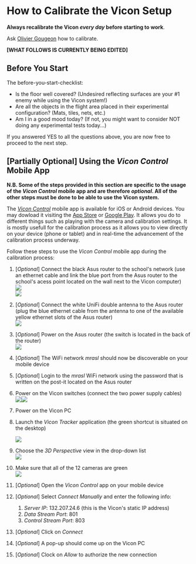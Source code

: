 # How to Calibrate the Vicon Setup

**Always recalibrate the Vicon **_**every day**_** before starting to work**.

Ask [Olivier Gougeon](mailto:olivier.gougeon@polymtl.ca) how to calibrate.

**\[WHAT FOLLOWS IS CURRENTLY BEING EDITED\]**

## Before You Start

The before-you-start-checklist:

* Is the floor well covered? \(Undesired reflecting surfaces are your \#1 enemy while using the Vicon system!\)
* Are all the objects in the flight area placed in their experimental configuration? \(Mats, tiles, nets, etc.\)
* Am I in a good mood today? \(If not, you might want to consider NOT doing any experimental tests today...\)

If you answered YES to all the questions above, you are now free to proceed to the next step.

## \[Partially Optional\] Using the _Vicon Control_ Mobile App

**N.B. Some of the steps provided in this section are specific to the usage of the **_**Vicon Control**_** mobile app and are therefore **_**optional**_**. All of the other steps must be done to be able to use the Vicon system.**

The [_Vicon Control_](https://www.vicon.com/products/software/vicon-control) mobile app is available for iOS or Android devices. You may dowload it visiting the [App Store](https://itunes.apple.com/ca/app/vicon-control/id969977655) or [Google Play](https://play.google.com/store/apps/details?id=com.vicon.control). It allows you do to different things such as playing with the camera and calibration settings. It is mostly usefull for the calibration process as it allows you to view directly on your device \(phone or tablet\) and in real-time the advancement of the calibration process underway.

Follow these steps to use the _Vicon Control_ mobile app during the calibration process:

1. \[_Optional_\] Connect the black Asus router to the school's network \(use an ethernet cable and link the blue port from the Asus router to the school's acess point located on the wall next to the Vicon computer\)  
   ![](/assets/asus_router_front.jpg)  
   ![](/assets/wall_access_point.jpg)

2. \[_Optional_\] Connect the white UniFi double antenna to the Asus router \(plug the blue ethernet cable from the antenna to one of the available yellow ethernet slots of the Asus router\)  
   ![](/assets/unifi_antenna.jpg)

3. \[_Optional_\] Power on the Asus router \(the switch is located in the back of the router\)  
   ![](/assets/asus_router_back.jpg)

4. \[_Optional_\] The WiFi network _mrasl_ should now be discoverable on your mobile device

5. \[_Optional_\] Login to the _mrasl_ WiFi network using the password that is written on the post-it located on the Asus router

6. Power on the Vicon switches \(connect the two power supply cables\)  
   ![](/assets/poe_switches_front.jpg)![](/assets/poe_switches_back.jpg)

7. Power on the Vicon PC

8. Launch the _Vicon Tracker_ application \(the green shortcut is situated on the desktop\)

   ![](/assets/vicon_shortcut.PNG)

9. Choose the _3D Perspective_ view in the drop-down list  
   ![](/assets/vicon_tracker_3D_perspective.png)

10. Make sure that all of the 12 cameras are green  
    ![](/assets/vicon_tracker_full.png)

11. \[_Optional_\] Open the _Vicon Control_ app on your mobile device

12. \[_Optional_\] Select _Connect Manually_ and enter the following info:  
    1. _Server IP_: 132.207.24.6 \(this is the Vicon's static IP address\)  
    2. _Data Stream Port_: 801  
    3. _Control Stream Port_: 803

13. \[_Optional_\] Click on _Connect_

14. \[_Optional_\] A pop-up should come up on the Vicon PC
15. \[_Optional_\] Clock on _Allow_ to authorize the new connection



